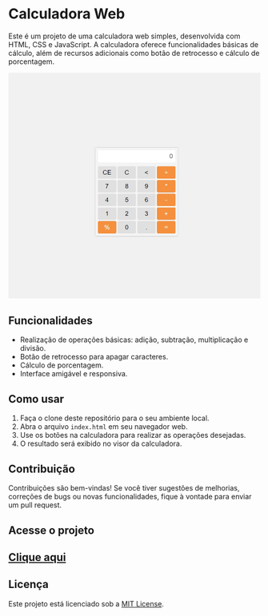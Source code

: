 # Calculadora Web

Este é um projeto de uma calculadora web simples, desenvolvida com HTML, CSS e JavaScript. A calculadora oferece funcionalidades básicas de cálculo, além de recursos adicionais como botão de retrocesso e cálculo de porcentagem.

![Calculadora Web](screenshot.png)

## Funcionalidades

- Realização de operações básicas: adição, subtração, multiplicação e divisão.
- Botão de retrocesso para apagar caracteres.
- Cálculo de porcentagem.
- Interface amigável e responsiva.

## Como usar

1. Faça o clone deste repositório para o seu ambiente local.
2. Abra o arquivo `index.html` em seu navegador web.
3. Use os botões na calculadora para realizar as operações desejadas.
4. O resultado será exibido no visor da calculadora.

## Contribuição

Contribuições são bem-vindas! Se você tiver sugestões de melhorias, correções de bugs ou novas funcionalidades, fique à vontade para enviar um pull request.

## Acesse o projeto

## [Clique aqui](https://dev-paixao.github.io/pokedex/)

## Licença

Este projeto está licenciado sob a [MIT License](LICENSE).
